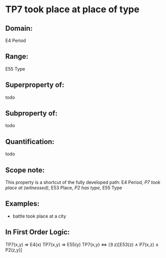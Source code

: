 # TP7 took place at place of type

## Domain: 

E4 Period

## Range: 

E55 Type

## Superproperty of: 

todo

## Subproperty of: 

todo

## Quantification: 

todo

## Scope note: 

This property is a shortcut of the fully developed path: E4 Period, _P7 took place at (witnessed)_, E53 Place, _P2 has type_, E55 Type

## Examples: 

* battle took place at a city

## In First Order Logic: 

TP7(x,y) ⇒ E4(x)
TP7(x,y) ⇒ E55(y)
TP7(x,y) ⇔ (∃ z)[E53(z) ∧ P7(x,z) ∧ P2(z,y)]

